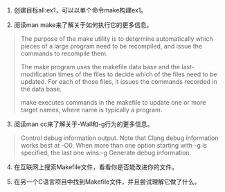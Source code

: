 1. 创建目标all:ex1，可以以单个命令make构建ex1。

2. 阅读man make来了解关于如何执行它的更多信息。
> The purpose of the make utility is to determine automatically which pieces of a large program need to be recompiled, and issue the commands to recompile them. 
>
> The make program uses the makefile data base and the last-modification times of the files to decide which of the files need to be updated.  For each of those files, it issues the commands recorded in the data base.
>
> make executes commands in the makefile to update one or more target names, where name is typically a program.

3. 阅读man cc来了解关于-Wall和-g行为的更多信息。
> Control debug information output.  Note that Clang debug information works best at -O0.  When more than one option starting with -g is specified, the last one wins:-g Generate debug information.

4. 在互联网上搜索Makefile文件，看看你是否能改进你的文件。

5. 在另一个C语言项目中找到Makefile文件，并且尝试理解它做了什么。

